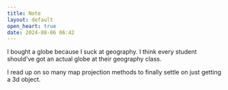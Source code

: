 ```yaml
---
title: Note
layout: default
open_heart: true
date: 2024-08-06 06:42
---
```


I bought a globe because I suck at geography. I think every student should’ve got an actual globe at their geography class. 

I read up on so many map projection methods to finally settle on just getting a 3d object. 
